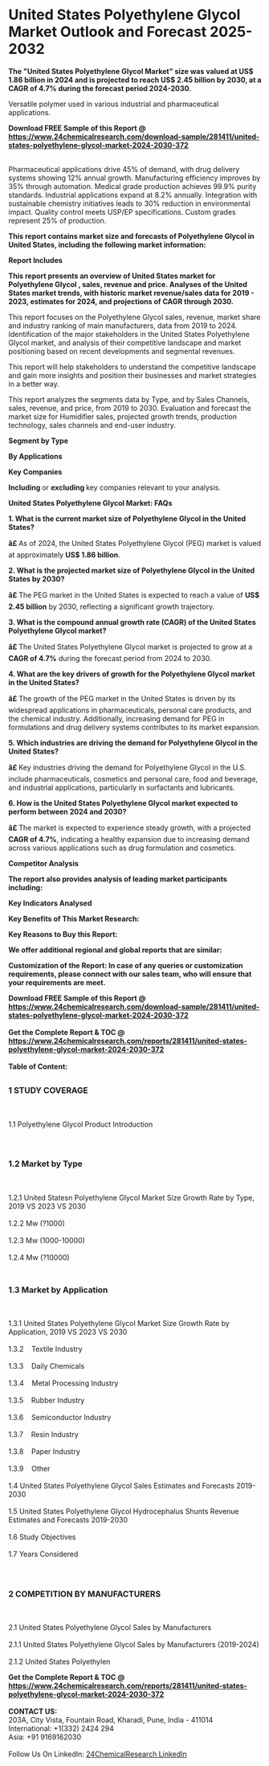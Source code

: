 <h1>United States Polyethylene Glycol Market Outlook and Forecast 2025-2032</h1><p><strong>The "United States Polyethylene Glycol Market" size was valued at US$ 1.86 billion in 2024 and is projected to reach US$ 2.45 billion by 2030, at a CAGR of 4.7% during the forecast period 2024-2030.</strong></p><p>
</p><p>Versatile polymer used in various industrial and pharmaceutical applications.</p><div><b>Download FREE Sample of this Report @ 
            <a href="https://www.24chemicalresearch.com/download-sample/281411/united-states-polyethylene-glycol-market-2024-2030-372">
            https://www.24chemicalresearch.com/download-sample/281411/united-states-polyethylene-glycol-market-2024-2030-372</a></b></div><br><p>
Pharmaceutical applications drive 45% of demand, with drug delivery systems showing 12% annual growth. Manufacturing efficiency improves by 35% through automation. Medical grade production achieves 99.9% purity standards. Industrial applications expand at 8.2% annually. Integration with sustainable chemistry initiatives leads to 30% reduction in environmental impact. Quality control meets USP/EP specifications. Custom grades represent 25% of production.</p><p>
</p><p><strong>This report contains market size and forecasts of Polyethylene Glycol in United States, including the following market information:</strong></p><p>
</p><p>
</p><p><strong>Report Includes</strong></p><p>
</p><p><strong>This report presents an overview of United States market for Polyethylene Glycol , sales, revenue and price. Analyses of the United States market trends, with historic market revenue/sales data for 2019 - 2023, estimates for 2024, and projections of CAGR through 2030.</strong></p><p>
</p><p>This report focuses on the Polyethylene Glycol sales, revenue, market share and industry ranking of main manufacturers, data from 2019 to 2024. Identification of the major stakeholders in the United States Polyethylene Glycol market, and analysis of their competitive landscape and market positioning based on recent developments and segmental revenues.</p><p>
</p><p>This report will help stakeholders to understand the competitive landscape and gain more insights and position their businesses and market strategies in a better way.</p><p>
</p><p>This report analyzes the segments data by Type, and by Sales Channels, sales, revenue, and price, from 2019 to 2030. Evaluation and forecast the market size for Humidifier sales, projected growth trends, production technology, sales channels and end-user industry.</p><p>
<strong>Segment by Type</strong></p><p>
</p><p>
<strong>By Applications</strong></p><p>
</p><p>
</p><p><strong>Key Companies</strong></p><p>
</p><p>
</p><p><strong>Including </strong>or <strong>excluding </strong>key companies relevant to your analysis.</p><p>
<strong>United States Polyethylene Glycol Market: FAQs</strong></p><p>
<strong>1. What is the current market size of Polyethylene Glycol in the United States?</strong></p><p>
</p><p><strong>â£ </strong>As of 2024, the United States Polyethylene Glycol (PEG) market is valued at approximately <strong>US$ 1.86 billion</strong>.</p><p>
<strong>2. What is the projected market size of Polyethylene Glycol in the United States by 2030?</strong></p><p>
</p><p><strong>â£ </strong>The PEG market in the United States is expected to reach a value of <strong>US$ 2.45 billion</strong> by 2030, reflecting a significant growth trajectory.</p><p>
<strong>3. What is the compound annual growth rate (CAGR) of the United States Polyethylene Glycol market?</strong></p><p>
</p><p><strong>â£ </strong>The United States Polyethylene Glycol market is projected to grow at a <strong>CAGR of 4.7%</strong> during the forecast period from 2024 to 2030.</p><p>
<strong>4. What are the key drivers of growth for the Polyethylene Glycol market in the United States?</strong></p><p>
</p><p><strong>â£ </strong>The growth of the PEG market in the United States is driven by its widespread applications in pharmaceuticals, personal care products, and the chemical industry. Additionally, increasing demand for PEG in formulations and drug delivery systems contributes to its market expansion.</p><p>
<strong>5. Which industries are driving the demand for Polyethylene Glycol in the United States?</strong></p><p>
</p><p><strong>â£ </strong>Key industries driving the demand for Polyethylene Glycol in the U.S. include pharmaceuticals, cosmetics and personal care, food and beverage, and industrial applications, particularly in surfactants and lubricants.</p><p>
<strong>6. How is the United States Polyethylene Glycol market expected to perform between 2024 and 2030?</strong></p><p>
</p><p><strong>â£ </strong>The market is expected to experience steady growth, with a projected <strong>CAGR of 4.7%</strong>, indicating a healthy expansion due to increasing demand across various applications such as drug formulation and cosmetics.</p><p>
<strong>Competitor Analysis</strong></p><p>
</p><p><strong>The report also provides analysis of leading market participants including:</strong></p><p>
</p><p>
</p><p><strong>Key Indicators Analysed</strong></p><p>
</p><p>
</p><p><strong>Key Benefits of This Market Research:</strong></p><p>
</p><p>
</p><p><strong>Key Reasons to Buy this Report:</strong></p><p>
</p><p>
</p><p><strong>We offer additional regional and global reports that are similar:</strong></p><p>
</p><p>
</p><p><strong>Customization of the Report: In case of any queries or customization requirements, please connect with our sales team, who will ensure that your requirements are meet.</strong></p><div><b>Download FREE Sample of this Report @ 
            <a href="https://www.24chemicalresearch.com/download-sample/281411/united-states-polyethylene-glycol-market-2024-2030-372">
            https://www.24chemicalresearch.com/download-sample/281411/united-states-polyethylene-glycol-market-2024-2030-372</a></b></div><br><div><b>Get the Complete Report & TOC @ 
            <a href="https://www.24chemicalresearch.com/reports/281411/united-states-polyethylene-glycol-market-2024-2030-372">
            https://www.24chemicalresearch.com/reports/281411/united-states-polyethylene-glycol-market-2024-2030-372</a></b></div><br>
            <b>Table of Content:</b><p><h2><span style="font-size:16px"><strong>1 STUDY COVERAGE</strong></span></h2><br />
<p>1.1 Polyethylene Glycol Product Introduction</p><br />
<h2><span style="font-size:16px"><strong>1.2 Market by Type</strong></span></h2><br />
<p>1.2.1 United Statesn Polyethylene Glycol Market Size Growth Rate by Type, 2019 VS 2023 VS 2030<br /><br />
1.2.2 Mw (?1000)&nbsp;&nbsp; &nbsp;<br /><br />
1.2.3 Mw (1000-10000)<br /><br />
1.2.4 Mw (?10000)<br /><br />
<h2><span style="font-size:16px"><strong>1.3 Market by Application</strong></span></h2><br />
<p>1.3.1 United States Polyethylene Glycol Market Size Growth Rate by Application, 2019 VS 2023 VS 2030<br /><br />
1.3.2&nbsp;&nbsp; &nbsp;Textile Industry<br /><br />
1.3.3&nbsp;&nbsp; &nbsp;Daily Chemicals<br /><br />
1.3.4&nbsp;&nbsp; &nbsp;Metal Processing Industry<br /><br />
1.3.5&nbsp;&nbsp; &nbsp;Rubber Industry<br /><br />
1.3.6&nbsp;&nbsp; &nbsp;Semiconductor Industry<br /><br />
1.3.7&nbsp;&nbsp; &nbsp;Resin Industry<br /><br />
1.3.8&nbsp;&nbsp; &nbsp;Paper Industry<br /><br />
1.3.9&nbsp;&nbsp; &nbsp;Other<br /><br />
1.4 United States Polyethylene Glycol Sales Estimates and Forecasts 2019-2030<br /><br />
1.5 United States Polyethylene Glycol Hydrocephalus Shunts Revenue Estimates and Forecasts 2019-2030<br /><br />
1.6 Study Objectives<br /><br />
1.7 Years Considered</p><br />
<h2><span style="font-size:16px"><strong>2 COMPETITION BY MANUFACTURERS</strong></span></h2><br />
<p>2.1 United States Polyethylene Glycol Sales by Manufacturers<br /><br />
2.1.1 United States Polyethylene Glycol Sales by Manufacturers (2019-2024)<br /><br />
2.1.2 United States Polyethylen</p><div><b>Get the Complete Report & TOC @ 
            <a href="https://www.24chemicalresearch.com/reports/281411/united-states-polyethylene-glycol-market-2024-2030-372">
            https://www.24chemicalresearch.com/reports/281411/united-states-polyethylene-glycol-market-2024-2030-372</a></b></div><br><b>CONTACT US:</b><br>
            203A, City Vista, Fountain Road, Kharadi, Pune, India - 411014<br>
            International: +1(332) 2424 294<br>
            Asia: +91 9169162030 <br><br>
            Follow Us On LinkedIn: <a href="https://www.linkedin.com/company/24chemicalresearch/">24ChemicalResearch LinkedIn</a>